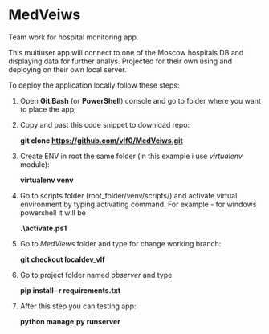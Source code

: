 # MedVeiws
Team work for hospital monitoring app.

This multiuser app will connect to one of the Moscow hospitals DB and displaying data for further analys. 
Projected for their own using and deploying on their own local server.

To deploy the application locally follow these steps:


1. Open **Git Bash** (or **PowerShell**) console and 
go to folder where you want to place the app;
2. Copy and past this code snippet to download repo:

    __git clone https://github.com/vlf0/MedVeiws.git__
3. Create ENV in root the same folder (in this example i use _virtualenv_ module):

    __virtualenv venv__
4. Go to scripts folder (root_folder/venv/scripts/) and activate virtual environment by
typing activating command. For example - for windows powershell it will be 

    __.\activate.ps1__

5. Go to _MedViews_ folder and type for change working branch:

   __git checkout localdev_vlf__

6. Go to project folder named _observer_ and type:

   __pip install -r requirements.txt__

7. After this step you can testing app:

   __python manage.py runserver__
